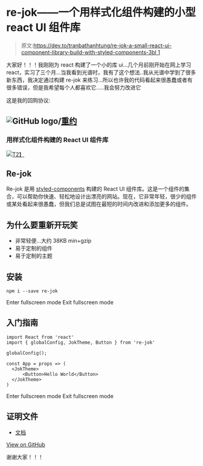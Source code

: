 # re-jok——一个用样式化组件构建的小型 react UI 组件库

> 原文:[https://dev.to/tranbathanhtung/re-jok-a-small-react-ui-component-library-build-with-styled-components-3bl 1](https://dev.to/tranbathanhtung/re-jok---a-small-react-ui-component-library-built-with-styled-components-3bl1)

大家好！！！我刚刚为 react 构建了一个小的库 ui...几个月前刚开始在网上学习 react，实习了三个月...当我看到光谱时，我有了这个想法..我从光谱中学到了很多新东西，我决定通过构建 re-jok 来练习...所以也许我的代码看起来很愚蠢或者有很多错误，但是我希望每个人都喜欢它.....我会努力改进它

这是我的回购协议:

## ![GitHub logo](../Images/292a238c61c5611a7f4d07a21d9e8e0a.png)/[重约](https://github.com/tranbathanhtung/re-jok)

### 用样式化组件构建的 React UI 组件库

<article class="markdown-body entry-content container-lg" itemprop="text">

[![](../Images/6efbc4e2b45467ccb90b5b5c816f6dc2.png)T2】](https://camo.githubusercontent.com/82d195b4b9407c2cea51493672210e710185e51db3f32bd7609d7abe54a8ab6e/687474703a2f2f7265732e636c6f7564696e6172792e636f6d2f6c6967687465722f696d6167652f75706c6f61642f76313533323631343739362f6c6f676f2d707265766965772d34383531616362332d313235312d346363342d616638372d3336343666303430373839345f686475627a762e6a7067)

# Re-jok

Re-jok 是用 [styled-components](https://github.com/styled-components/styled-components) 构建的 React UI 组件库。这是一个组件的集合，可以帮助你快速、轻松地设计出漂亮的网站。现在，它非常年轻，很少的组件或某处看起来很愚蠢，但我们总是试图在最短的时间内改进和添加更多的组件。

## 为什么要重新开玩笑

*   非常轻便...大约 38KB min+gzip
*   易于定制的组件
*   易于定制的主题

## 安装

```
npm i --save re-jok
```

Enter fullscreen mode Exit fullscreen mode

## 入门指南

```
import React from 'react'
import { globalConfig, JokTheme, Button } from 're-jok'

globalConfig();

const App = props => (
  <JokTheme>
      <Button>Hello World</Button>
  </JokTheme>
)
```

Enter fullscreen mode Exit fullscreen mode

## 证明文件

*   [文档](https://re-jok.herokuapp.com/)

</article>

[View on GitHub](https://github.com/tranbathanhtung/re-jok)

谢谢大家！！！